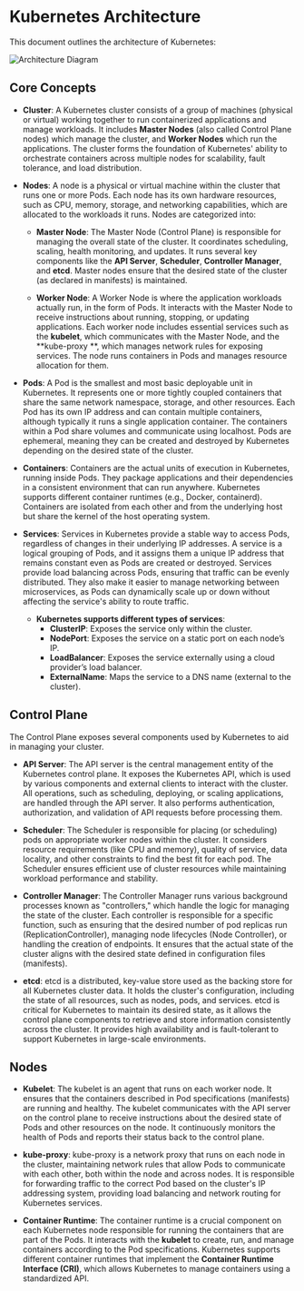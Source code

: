 # Kubernetes Architecture

This document outlines the architecture of Kubernetes:

![Architecture Diagram](../.attachments/kubernetes-architecture-diagram.svg)

## Core Concepts

- **Cluster**: A Kubernetes cluster consists of a group of machines (physical or virtual) working together to run
  containerized applications and manage workloads. It includes **Master Nodes** (also called Control Plane nodes) which
  manage the cluster, and **Worker Nodes** which run the applications. The cluster forms the foundation of Kubernetes'
  ability to orchestrate containers across multiple nodes for scalability, fault tolerance, and load distribution.

- **Nodes**: A node is a physical or virtual machine within the cluster that runs one or more Pods. Each node has its
  own hardware resources, such as CPU, memory, storage, and networking capabilities, which are allocated to the
  workloads it runs. Nodes are categorized into:

  - **Master Node**: The Master Node (Control Plane) is responsible for managing the overall state of the cluster. It
    coordinates scheduling, scaling, health monitoring, and updates. It runs several key components like the **API
    Server**, **Scheduler**, **Controller Manager**, and **etcd**. Master nodes ensure that the desired state of the
    cluster (as declared in manifests) is maintained.

  - **Worker Node**: A Worker Node is where the application workloads actually run, in the form of Pods. It interacts
    with the Master Node to receive instructions about running, stopping, or updating applications. Each worker node
    includes essential services such as the **kubelet**, which communicates with the Master Node, and the **kube-proxy
    **, which manages network rules for exposing services. The node runs containers in Pods and manages resource
    allocation for them.

- **Pods**: A Pod is the smallest and most basic deployable unit in Kubernetes. It represents one or more tightly
  coupled containers that share the same network namespace, storage, and other resources. Each Pod has its own IP
  address and can contain multiple containers, although typically it runs a single application container. The containers
  within a Pod share volumes and communicate using localhost. Pods are ephemeral, meaning they can be created and
  destroyed by Kubernetes depending on the desired state of the cluster.

- **Containers**: Containers are the actual units of execution in Kubernetes, running inside Pods. They package
  applications and their dependencies in a consistent environment that can run anywhere. Kubernetes supports different
  container runtimes (e.g., Docker, containerd). Containers are isolated from each other and from the underlying host
  but share the kernel of the host operating system.

- **Services**: Services in Kubernetes provide a stable way to access Pods, regardless of changes in their underlying IP
  addresses. A service is a logical grouping of Pods, and it assigns them a unique IP address that remains constant even
  as Pods are created or destroyed. Services provide load balancing across Pods, ensuring that traffic can be evenly
  distributed. They also make it easier to manage networking between microservices, as Pods can dynamically scale up or
  down without affecting the service's ability to route traffic.

  - **Kubernetes supports different types of services**:
    - **ClusterIP**: Exposes the service only within the cluster.
    - **NodePort**: Exposes the service on a static port on each node’s IP.
    - **LoadBalancer**: Exposes the service externally using a cloud provider’s load balancer.
    - **ExternalName**: Maps the service to a DNS name (external to the cluster).

## Control Plane

The Control Plane exposes several components used by Kubernetes to aid in managing your cluster.

- **API Server**: The API server is the central management entity of the Kubernetes control plane. It exposes the
  Kubernetes API, which is used by various components and external clients to interact with the cluster. All operations,
  such as scheduling, deploying, or scaling applications, are handled through the API server. It also performs
  authentication, authorization, and validation of API requests before processing them.

- **Scheduler**: The Scheduler is responsible for placing (or scheduling) pods on appropriate worker nodes within the
  cluster. It considers resource requirements (like CPU and memory), quality of service, data locality, and other
  constraints to find the best fit for each pod. The Scheduler ensures efficient use of cluster resources while
  maintaining workload performance and stability.

- **Controller Manager**: The Controller Manager runs various background processes known as "controllers," which handle
  the logic for managing the state of the cluster. Each controller is responsible for a specific function, such as
  ensuring that the desired number of pod replicas run (ReplicationController), managing node lifecycles (Node
  Controller), or handling the creation of endpoints. It ensures that the actual state of the cluster aligns with the
  desired state defined in configuration files (manifests).

- **etcd**: etcd is a distributed, key-value store used as the backing store for all Kubernetes cluster data. It holds
  the cluster's configuration, including the state of all resources, such as nodes, pods, and services. etcd is critical
  for Kubernetes to maintain its desired state, as it allows the control plane components to retrieve and store
  information consistently across the cluster. It provides high availability and is fault-tolerant to support Kubernetes
  in large-scale environments.

## Nodes

- **Kubelet**: The kubelet is an agent that runs on each worker node. It ensures that the containers described in Pod
  specifications (manifests) are running and healthy. The kubelet communicates with the API server on the control plane
  to receive instructions about the desired state of Pods and other resources on the node. It continuously monitors the
  health of Pods and reports their status back to the control plane.

- **kube-proxy**: kube-proxy is a network proxy that runs on each node in the cluster, maintaining network rules that
  allow Pods to communicate with each other, both within the node and across nodes. It is responsible for forwarding
  traffic to the correct Pod based on the cluster's IP addressing system, providing load balancing and network routing
  for Kubernetes services.

- **Container Runtime**: The container runtime is a crucial component on each Kubernetes node responsible for running
  the containers that are part of the Pods. It interacts with the **kubelet** to create, run, and manage containers
  according to the Pod specifications. Kubernetes supports different container runtimes that implement the **Container
  Runtime Interface (CRI)**, which allows Kubernetes to manage containers using a standardized API.
